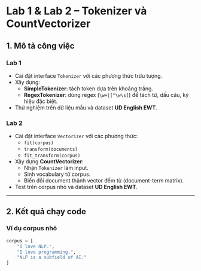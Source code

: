 # Lab 1 & Lab 2 – Tokenizer và CountVectorizer

## 1. Mô tả công việc
### Lab 1
- Cài đặt interface `Tokenizer` với các phương thức trừu tượng.
- Xây dựng:
  - **SimpleTokenizer**: tách token dựa trên khoảng trắng.
  - **RegexTokenizer**: dùng regex (`\w+|[^\w\s]`) để tách từ, dấu câu, ký hiệu đặc biệt.
- Thử nghiệm trên dữ liệu mẫu và dataset **UD English EWT**.

### Lab 2
- Cài đặt interface `Vectorizer` với các phương thức:
  - `fit(corpus)`
  - `transform(documents)`
  - `fit_transform(corpus)`
- Xây dựng **CountVectorizer**:
  - Nhận `Tokenizer` làm input.
  - Sinh vocabulary từ corpus.
  - Biến đổi document thành vector đếm từ (document-term matrix).
- Test trên corpus nhỏ và dataset **UD English EWT**.

---

## 2. Kết quả chạy code

### Ví dụ corpus nhỏ
```python
corpus = [
    "I love NLP.",
    "I love programming.",
    "NLP is a subfield of AI."
]
